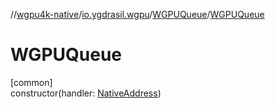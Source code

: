 //[wgpu4k-native](../../../index.md)/[io.ygdrasil.wgpu](../index.md)/[WGPUQueue](index.md)/[WGPUQueue](-w-g-p-u-queue.md)

# WGPUQueue

[common]\
constructor(handler: [NativeAddress](../../ffi/-native-address/index.md))